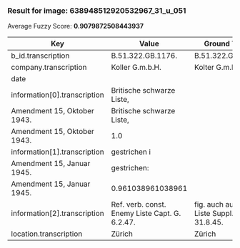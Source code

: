 ### Result for image: 638948512920532967_31_u_051
Average Fuzzy Score: **0.9079872508443937**
<small>

| Key | Value | Ground Truth | Score |
| --- | --- | --- | --- |
| b_id.transcription | B.51.322.GB.1176. | B.51.322.GB.1176. | 1.0 |
| company.transcription | Koller G.m.b.H. | Kolter G.m.b.H. | 0.9333333333333332 |
| date |  |  | 1.0 |
| information[0].transcription | Britische schwarze Liste,
Amendment 15, Oktober 1943. | Britische schwarze Liste,
Amendment 15, Oktober 1943. | 1.0 |
| information[1].transcription | gestrichen i
Amendment 15, Januar 1945. | gestrichen:
Amendment 15, Januar 1945. | 0.961038961038961 |
| information[2].transcription | Ref. verb. const. Enemy Liste Capt. G. 6.2.47. | fig. auch auf franz. Liste Suppl. 6, 31.8.45. | 0.4615384615384615 |
| location.transcription | Zürich | Zürich | 1.0 |

</small>
